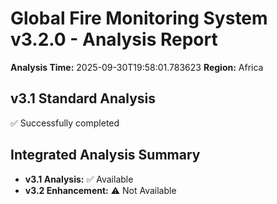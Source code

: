 # Global Fire Monitoring System v3.2.0 - Analysis Report

**Analysis Time:** 2025-09-30T19:58:01.783623
**Region:** Africa

## v3.1 Standard Analysis
✅ Successfully completed

## Integrated Analysis Summary
- **v3.1 Analysis:** ✅ Available
- **v3.2 Enhancement:** ⚠️ Not Available
